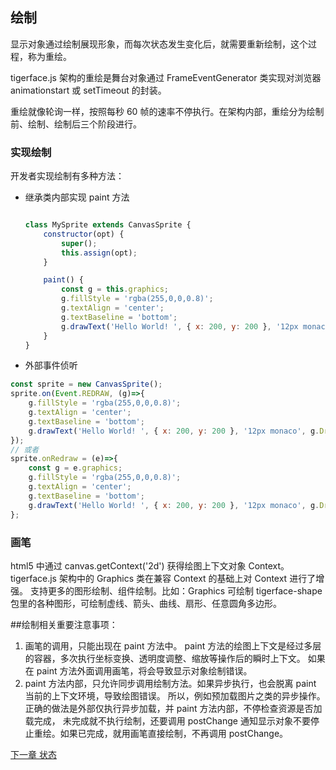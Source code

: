 ## 绘制

显示对象通过绘制展现形象，而每次状态发生变化后，就需要重新绘制，这个过程，称为重绘。

tigerface.js 架构的重绘是舞台对象通过 FrameEventGenerator 类实现对浏览器 animationstart 或 setTimeout 的封装。

重绘就像轮询一样，按照每秒 60 帧的速率不停执行。在架构内部，重绘分为绘制前、绘制、绘制后三个阶段进行。

### 实现绘制
开发者实现绘制有多种方法：
* 继承类内部实现 paint 方法

    ```javascript

    class MySprite extends CanvasSprite {
        constructor(opt) {
            super();
            this.assign(opt);
        }

        paint() {
            const g = this.graphics;
            g.fillStyle = 'rgba(255,0,0,0.8)';
            g.textAlign = 'center';
            g.textBaseline = 'bottom';
            g.drawText('Hello World! ', { x: 200, y: 200 }, '12px monaco', g.DrawStyle.FILL);
        }
    }
    ```

* 外部事件侦听
```javascript
const sprite = new CanvasSprite();
sprite.on(Event.REDRAW, (g)=>{
    g.fillStyle = 'rgba(255,0,0,0.8)';
    g.textAlign = 'center';
    g.textBaseline = 'bottom';
    g.drawText('Hello World! ', { x: 200, y: 200 }, '12px monaco', g.DrawStyle.FILL);
});
// 或者
sprite.onRedraw = (e)=>{
    const g = e.graphics;
    g.fillStyle = 'rgba(255,0,0,0.8)';
    g.textAlign = 'center';
    g.textBaseline = 'bottom';
    g.drawText('Hello World! ', { x: 200, y: 200 }, '12px monaco', g.DrawStyle.FILL);
};
```

### 画笔
html5 中通过 canvas.getContext('2d') 获得绘图上下文对象 Context。
tigerface.js 架构中的 Graphics 类在兼容 Context 的基础上对 Context 进行了增强。
支持更多的图形绘制、组件绘制。比如：Graphics 可绘制
tigerface-shape 包里的各种图形，可绘制虚线、箭头、曲线、扇形、任意圆角多边形。

##绘制相关重要注意事项：
1. 画笔的调用，只能出现在 paint 方法中。
paint 方法的绘图上下文是经过多层的容器，多次执行坐标变换、透明度调整、缩放等操作后的瞬时上下文。
如果在 paint 方法外面调用画笔，将会导致显示对象绘制错误。
1. paint 方法内部，只允许同步调用绘制方法。如果异步执行，也会脱离 paint 当前的上下文环境，导致绘图错误。
所以，例如预加载图片之类的异步操作。正确的做法是外部仅执行异步加载，并 paint 方法内部，不停检查资源是否加载完成，
未完成就不执行绘制，还要调用 postChange 通知显示对象不要停止重绘。如果已完成，就用画笔直接绘制，不再调用 postChange。


[下一章 状态](state.md)